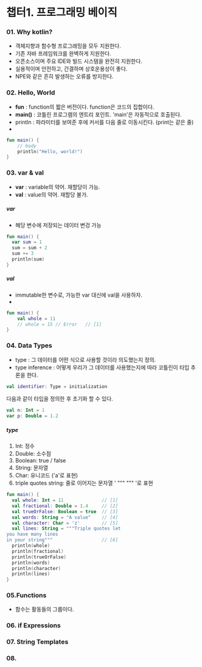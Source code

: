 # 챕터1. 프로그래밍 베이직

### 01. Why kotlin?
- 객체지향과 함수형 프로그래밍을 모두 지원한다.
- 기존 자바 프레임워크를 완벽하게 지원한다.
- 오픈소스이며 주요 IDE와 빌드 시스템을 완전히 지원한다.
- 실용적이며 안전하고, 간결하며 상호운용성이 좋다. 
- NPE와 같은 흔히 발생하는 오류를 방지한다.

### 02. Hello, World
- <b>fun</b> : function의 짧은 버전이다. function은 코드의 집합이다.
- <b>main()</b> : 코틀린 프로그램의 엔트리 포인트. 'main'은 자동적으로 호출된다.
- println : 파라미터를 보여준 후에 커서를 다음 줄로 이동시킨다. (print는 같은 줄)
- 
```kotlin
fun main() {
    // body 
    println("Hello, world!")
}
```

### 03. var & val
- <b>var</b> : variable의 약어. 재할당이 가능. 
- <b>val</b> : value의 약어. 재할당 불가.

##### var
- 해당 변수에 저장되는 데이터 변겅 가능 

```kotlin
fun main() {
  var sum = 1
  sum = sum + 2
  sum += 3
  println(sum)
}
```

##### val
- immutable한 변수로, 가능한 var 대신에 val을 사용하자. 
- 
```kotlin
fun main() {
    val whole = 11
    // whole = 15 // Error   // [1]
}
```

### 04. Data Types
- type : 그 데이터를 어떤 식으로 사용할 것이라 의도했는지 정의. 
- type inference : 어떻게 우리가 그 데이터를 사용했는지에 따라 코틀린이 타입 추론을 한다.
```kotlin
val identifier: Type = initialization
```
다음과 같이 타입을 정의한 후 초기화 할 수 있다. 
```kotlin
val n: Int = 1
var p: Double = 1.2
```
##### type
1. Int: 정수
2. Double: 소수점
3. Boolean: true / false
4. String: 문자열 
5. Char: 유니코드 ('a'로 표현)
6. triple quotes string: 줄로 이어지는 문자열 ' """ """ '로 표현 

```kotlin
fun main() {
  val whole: Int = 11              // [1]
  val fractional: Double = 1.4     // [2]
  val trueOrFalse: Boolean = true  // [3]
  val words: String = "A value"    // [4]
  val character: Char = 'z'        // [5]
  val lines: String = """Triple quotes let
you have many lines
in your string"""                  // [6]
  println(whole)
  println(fractional)
  println(trueOrFalse)
  println(words)
  println(character)
  println(lines)
}
```

### 05.Functions
- 함수는 활동들의 그룹이다. 

### 06. if Expressions

### 07. String Templates

### 08. 